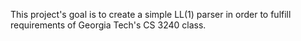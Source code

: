 This project's goal is to create a simple LL(1) parser in order to fulfill requirements of Georgia Tech's CS 3240 class.
